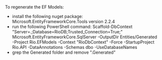 To regenerate the EF Models:
- install the following nuget package: Microsoft.EntityFrameworkCore.Tools version 2.2.4
- run the following PowerShell command:
	Scaffold-DbContext "Server=.\;Database=RioDB;Trusted_Connection=True;" Microsoft.EntityFrameworkCore.SqlServer -OutputDir Entities/Generated -Project Rio.EFModels -Context "RioDbContext" -Force -StartupProject Rio.API -DataAnnotations -Schemas dbo -UseDatabaseNames
- grep the Generated folder and remove ".Generated"